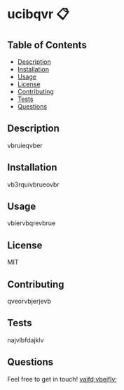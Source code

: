 

  # ucibqvr :clipboard:

  ## Table of Contents
  - [Description](#description)
  - [Installation](#installation)
  - [Usage](#usage)
  - [License](#license)
  - [Contributing](#contributing)
  - [Tests](#tests)
  - [Questions](#questions)

  ## Description
  
  vbruieqvber

  ## Installation 

  vb3rquivbrueovbr
  
  ## Usage 

  vbiervbqrevbrue
  
  ## License 

  MIT
  
  ## Contributing 

  qveorvbjerjevb
  
  ## Tests

  najvlbfdajklv
     
  ## Questions

  Feel free to get in touch! <a href="mailto:vajfd;vbejflv">vajfd;vbejflv</a>;
  
  